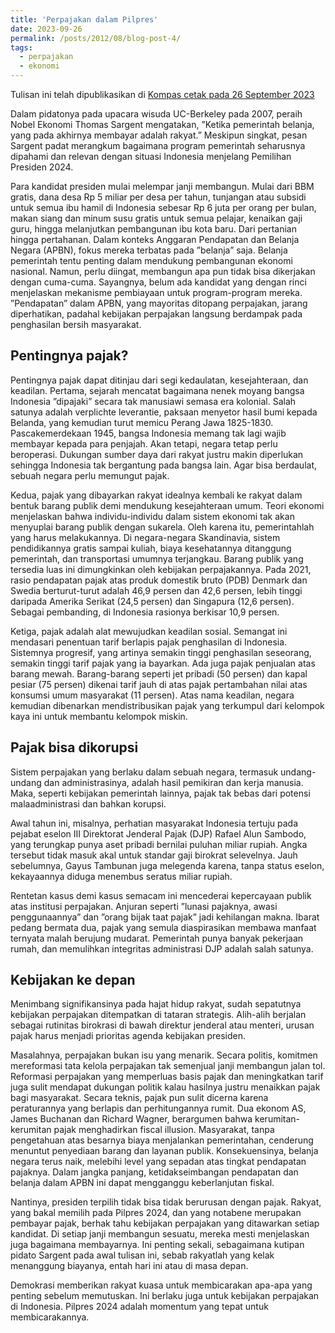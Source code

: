 ```yaml
---
title: 'Perpajakan dalam Pilpres'
date: 2023-09-26
permalink: /posts/2012/08/blog-post-4/
tags:
  - perpajakan
  - ekonomi
---
```


Tulisan ini telah dipublikasikan di [Kompas cetak pada 26 September 2023](https://www.kompas.id/baca/opini/2023/09/25/perpajakan-dalam-pilpres)

Dalam pidatonya pada upacara wisuda UC-Berkeley pada 2007, peraih Nobel Ekonomi Thomas Sargent mengatakan, ”Ketika pemerintah belanja, yang pada akhirnya membayar adalah rakyat.” Meskipun singkat, pesan Sargent padat merangkum bagaimana program pemerintah seharusnya dipahami dan relevan dengan situasi Indonesia menjelang Pemilihan Presiden 2024. 

Para kandidat presiden mulai melempar janji membangun. Mulai dari BBM gratis, dana desa Rp 5 miliar per desa per tahun, tunjangan atau subsidi untuk semua ibu hamil di Indonesia sebesar Rp 6 juta per orang per bulan, makan siang dan minum susu gratis untuk semua pelajar, kenaikan gaji guru, hingga melanjutkan pembangunan ibu kota baru. Dari pertanian hingga pertahanan. Dalam konteks Anggaran Pendapatan dan Belanja Negara (APBN), fokus mereka terbatas pada ”belanja” saja. Belanja pemerintah tentu penting dalam mendukung pembangunan ekonomi nasional. Namun, perlu diingat, membangun apa pun tidak bisa dikerjakan dengan cuma-cuma. Sayangnya, belum ada kandidat yang dengan rinci menjelaskan mekanisme pembiayaan untuk program-program mereka. ”Pendapatan” dalam APBN, yang mayoritas ditopang perpajakan, jarang diperhatikan, padahal kebijakan perpajakan langsung berdampak pada penghasilan bersih masyarakat.

Pentingnya pajak?
------

Pentingnya pajak dapat ditinjau dari segi kedaulatan, kesejahteraan, dan keadilan. Pertama, sejarah mencatat bagaimana nenek moyang bangsa Indonesia ”dipajaki” secara tak manusiawi semasa era kolonial. Salah satunya adalah verplichte leverantie, paksaan menyetor hasil bumi kepada Belanda, yang kemudian turut memicu Perang Jawa 1825-1830. Pascakemerdekaan 1945, bangsa Indonesia memang tak lagi wajib membayar kepada para penjajah. Akan tetapi, negara tetap perlu beroperasi. Dukungan sumber daya dari rakyat justru makin diperlukan sehingga Indonesia tak bergantung pada bangsa lain. Agar bisa berdaulat, sebuah negara perlu memungut pajak.

Kedua, pajak yang dibayarkan rakyat idealnya kembali ke rakyat dalam bentuk barang publik demi mendukung kesejahteraan umum. Teori ekonomi menjelaskan bahwa individu-individu dalam sistem ekonomi tak akan menyuplai barang publik dengan sukarela. Oleh karena itu, pemerintahlah yang harus melakukannya. Di negara-negara Skandinavia, sistem pendidikannya gratis sampai kuliah, biaya kesehatannya ditanggung pemerintah, dan transportasi umumnya terjangkau. Barang publik yang tersedia luas ini dimungkinkan oleh kebijakan perpajakannya. Pada 2021, rasio pendapatan pajak atas produk domestik bruto (PDB) Denmark dan Swedia berturut-turut adalah 46,9 persen dan 42,6 persen, lebih tinggi daripada Amerika Serikat (24,5 persen) dan Singapura (12,6 persen). Sebagai pembanding, di Indonesia rasionya berkisar 10,9 persen.

Ketiga, pajak adalah alat mewujudkan keadilan sosial. Semangat ini mendasari penentuan tarif berlapis pajak penghasilan di Indonesia. Sistemnya progresif, yang artinya semakin tinggi penghasilan seseorang, semakin tinggi tarif pajak yang ia bayarkan. Ada juga pajak penjualan atas barang mewah. Barang-barang seperti jet pribadi (50 persen) dan kapal pesiar (75 persen) dikenai tarif jauh di atas pajak pertambahan nilai atas konsumsi umum masyarakat (11 persen). Atas nama keadilan, negara kemudian dibenarkan mendistribusikan pajak yang terkumpul dari kelompok kaya ini untuk membantu kelompok miskin.

Pajak bisa dikorupsi
------

Sistem perpajakan yang berlaku dalam sebuah negara, termasuk undang-undang dan administrasinya, adalah hasil pemikiran dan kerja manusia. Maka, seperti kebijakan pemerintah lainnya, pajak tak bebas dari potensi malaadministrasi dan bahkan korupsi. 

Awal tahun ini, misalnya, perhatian masyarakat Indonesia tertuju pada pejabat eselon III Direktorat Jenderal Pajak (DJP) Rafael Alun Sambodo, yang terungkap punya aset pribadi bernilai puluhan miliar rupiah. Angka tersebut tidak masuk akal untuk standar gaji birokrat selevelnya. Jauh sebelumnya, Gayus Tambunan juga melegenda karena, tanpa status eselon, kekayaannya diduga menembus seratus miliar rupiah.

Rentetan kasus demi kasus semacam ini mencederai kepercayaan publik atas institusi perpajakan. Anjuran seperti ”lunasi pajaknya, awasi penggunaannya” dan ”orang bijak taat pajak” jadi kehilangan makna. Ibarat pedang bermata dua, pajak yang semula diaspirasikan membawa manfaat ternyata malah berujung mudarat. Pemerintah punya banyak pekerjaan rumah, dan memulihkan integritas administrasi DJP adalah salah satunya.

Kebijakan ke depan
------

Menimbang signifikansinya pada hajat hidup rakyat, sudah sepatutnya kebijakan perpajakan ditempatkan di tataran strategis. Alih-alih berjalan sebagai rutinitas birokrasi di bawah direktur jenderal atau menteri, urusan pajak harus menjadi prioritas agenda kebijakan presiden. 

Masalahnya, perpajakan bukan isu yang menarik. Secara politis, komitmen mereformasi tata kelola perpajakan tak semenjual janji membangun jalan tol. Reformasi perpajakan yang memperluas basis pajak dan meningkatkan tarif juga sulit mendapat dukungan politik kalau hasilnya justru menaikkan pajak bagi masyarakat. Secara teknis, pajak pun sulit dicerna karena peraturannya yang berlapis dan perhitungannya rumit. Dua ekonom AS, James Buchanan dan Richard Wagner, berargumen bahwa kerumitan-kerumitan pajak menghadirkan fiscal illusion. Masyarakat, tanpa pengetahuan atas besarnya biaya menjalankan pemerintahan, cenderung menuntut penyediaan barang dan layanan publik. Konsekuensinya, belanja negara terus naik, melebihi level yang sepadan atas tingkat pendapatan pajaknya. Dalam jangka panjang, ketidakseimbangan pendapatan dan belanja dalam APBN ini dapat mengganggu keberlanjutan fiskal.

Nantinya, presiden terpilih tidak bisa tidak berurusan dengan pajak. Rakyat, yang bakal memilih pada Pilpres 2024, dan yang notabene merupakan pembayar pajak, berhak tahu kebijakan perpajakan yang ditawarkan setiap kandidat. Di setiap janji membangun sesuatu, mereka mesti menjelaskan juga bagaimana membayarnya. Ini penting sekali, sebagaimana kutipan pidato Sargent pada awal tulisan ini, sebab rakyatlah yang kelak menanggung biayanya, entah hari ini atau di masa depan.

Demokrasi memberikan rakyat kuasa untuk membicarakan apa-apa yang penting sebelum memutuskan. Ini berlaku juga untuk kebijakan perpajakan di Indonesia. Pilpres 2024 adalah momentum yang tepat untuk membicarakannya.
